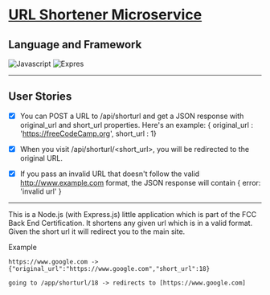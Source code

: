 # [URL Shortener Microservice](https://www.freecodecamp.org/learn/back-end-development-and-apis/back-end-development-and-apis-projects/url-shortener-microservice)

## Language and Framework
![Javascript](https://img.shields.io/badge/Language-Javascript-brightgreen) ![Expres](https://img.shields.io/badge/Framework-Express-brightgreen)

___
## User Stories
- [x] You can POST a URL to /api/shorturl and get a JSON response with original_url and short_url properties. Here's an example: { original_url : 'https://freeCodeCamp.org', short_url : 1}

- [x] When you visit /api/shorturl/<short_url>, you will be redirected to the original URL.

- [x] If you pass an invalid URL that doesn't follow the valid http://www.example.com format, the JSON response will contain { error: 'invalid url' }

___

This is a Node.js (with Express.js) little application which is part of the FCC Back End Certification. It shortens any given url which is in a valid format. Given the short url it will redirect you to the main site.

Example 
```
https://www.google.com -> {"original_url":"https://www.google.com","short_url":18}

going to /app/shorturl/18 -> redirects to [https://www.google.com]
```
